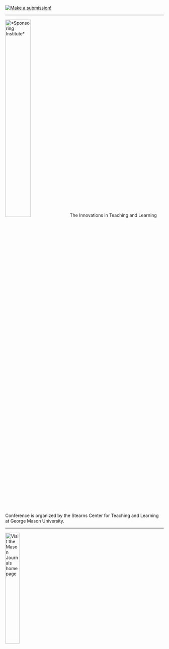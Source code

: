 <p><a href="about/submissions"> <img src="http://*image server*.gmu.edu/journal/sub.jpg" alt="Make a submission!" /></a></p>
<hr />
<p><a href="https://*itl sponsor*.gmu.edu/"> <img src="https://*image server*.gmu.edu/journal/*image*.png" alt="*Sponsoring Institute*" width="40%" /></a> The Innovations in Teaching and Learning Conference is organized by the Stearns Center for Teaching and Learning at George Mason University.</p>
<hr />
<p><a href="https://journals.gmu.edu"> <img src="https://wizwah.gmu.edu/journal/jl.jpg" alt="Visit the Mason Journals homepage" width="30%" /></a></p>
